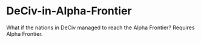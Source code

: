 # DeCiv-in-Alpha-Frontier
What if the nations in DeCiv managed to reach the Alpha Frontier?
Requires Alpha Frontier.
